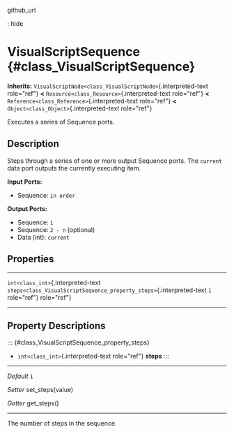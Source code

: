 github\_url

:   hide

VisualScriptSequence {#class_VisualScriptSequence}
====================

**Inherits:**
`VisualScriptNode<class_VisualScriptNode>`{.interpreted-text role="ref"}
**\<** `Resource<class_Resource>`{.interpreted-text role="ref"} **\<**
`Reference<class_Reference>`{.interpreted-text role="ref"} **\<**
`Object<class_Object>`{.interpreted-text role="ref"}

Executes a series of Sequence ports.

Description
-----------

Steps through a series of one or more output Sequence ports. The
`current` data port outputs the currently executing item.

**Input Ports:**

-   Sequence: `in order`

**Output Ports:**

-   Sequence: `1`
-   Sequence: `2 - n` (optional)
-   Data (int): `current`

Properties
----------

  ------------------------------------ ---------------------------------------------------------------------- ------
  `int<class_int>`{.interpreted-text   `steps<class_VisualScriptSequence_property_steps>`{.interpreted-text   `1`
  role="ref"}                          role="ref"}                                                            

  ------------------------------------ ---------------------------------------------------------------------- ------

Property Descriptions
---------------------

::: {#class_VisualScriptSequence_property_steps}
-   `int<class_int>`{.interpreted-text role="ref"} **steps**
:::

  ----------- -------------------
  *Default*   `1`

  *Setter*    set\_steps(value)

  *Getter*    get\_steps()
  ----------- -------------------

The number of steps in the sequence.
